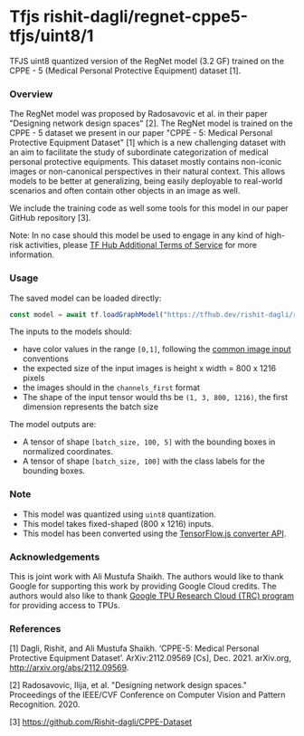 # Tfjs rishit-dagli/regnet-cppe5-tfjs/uint8/1
TFJS uint8 quantized version of the RegNet model (3.2 GF) trained on the CPPE - 5 (Medical Personal Protective Equipment) dataset [1].

<!-- parent-model: rishit-dagli/regnet-cppe5-tfjs/1 -->
<!-- asset-path: https://storage.googleapis.com/cppe-5/trained_models/regnet/tfjs/regnet_uint8.tar.gz -->

### Overview
The RegNet model was proposed by Radosavovic et al. in their paper "Designing network design spaces" [2]. The RegNet model is trained on the CPPE - 5 dataset we present in our paper "CPPE - 5: Medical Personal Protective Equipment Dataset" [1] which is a new challenging dataset with an aim to facilitate the study of subordinate categorization of medical personal protective equipments. This dataset mostly contains non-iconic images or non-canonical perspectives in their natural context. This allows models to be better at generalizing, being easily deployable to real-world scenarios and often contain other objects in an image as well.

We include the training code as well some tools for this model in our paper GitHub repository [3].

Note: In no case should this model be used to engage in any kind of high-risk activities, please [TF Hub Additional Terms of Service](https://tfhub.dev/terms#hra) for more information.

### Usage
The saved model can be loaded directly:

```js
const model = await tf.loadGraphModel("https://tfhub.dev/rishit-dagli/regnet-cppe5-tfjs/uint8/tfjs/1")
```

The inputs to the models should:

- have color values in the range `[0,1]`, following the [common image input](https://www.tensorflow.org/hub/common_signatures/images#input) conventions
- the expected size of the input images is height x width = 800 x 1216 pixels
- the images should in the `channels_first` format
- The shape of the input tensor would ths be `(1, 3, 800, 1216)`, the first dimension represents the batch size

The model outputs are:

- A tensor of shape `[batch_size, 100, 5]` with the bounding boxes in normalized coordinates.
- A tensor of shape `[batch_size, 100]` with the class labels for the bounding boxes.

### Note

- This model was quantized using `uint8` quantization.
- This model takes fixed-shaped (800 x 1216) inputs.
- This model has been converted using the [TensorFlow.js converter API](https://www.tensorflow.org/js/guide/conversion).

### Acknowledgements

This is joint work with Ali Mustufa Shaikh. The authors would like to thank Google for supporting this work by providing Google Cloud credits. The authors would also like to thank [Google TPU Research Cloud (TRC) program](https://sites.research.google/trc) for providing access to TPUs.

### References

[1] Dagli, Rishit, and Ali Mustufa Shaikh. ‘CPPE-5: Medical Personal Protective Equipment Dataset’. ArXiv:2112.09569 [Cs], Dec. 2021. arXiv.org, http://arxiv.org/abs/2112.09569.

[2] Radosavovic, Ilija, et al. "Designing network design spaces." Proceedings of the IEEE/CVF Conference on Computer Vision and Pattern Recognition. 2020.

[3] https://github.com/Rishit-dagli/CPPE-Dataset